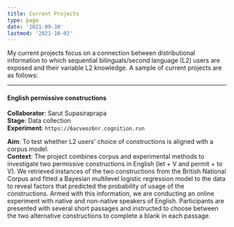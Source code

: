```yaml
---
title: Current Projects
type: page
date: '2021-09-30'
lastmod: '2021-10-02'
---
```


My current projects focus on a connection between distributional information to which sequential bilinguals/second language (L2) users are exposed and their variable L2 knowledge. A sample of current projects are as follows:

----

#### English permissive constructions
**Collaborator**: Sarut Supasiraprapa               <br>
**Stage**: Data collection                          <br>
**Experiment**: `https://6acveoz6nr.cognition.run`

**Aim**: To test whether L2 users' choice of constructions is aligned with a corpus model.        <br>
**Context**: The project combines corpus and experimental methods to investigate two permissive constructions in English (let + V and permit + to V). We retrieved instances of the two constructions from the British National Corpus and fitted a Bayesian multilevel logistic regression model to the data to reveal factors that predicted the probability of usage of the constructions. Armed with this information, we are conducting an online experiment with native and non-native speakers of English. Participants are presented with several short passages and instructed to choose between the two alternative constructions to complete a blank in each passage. 
